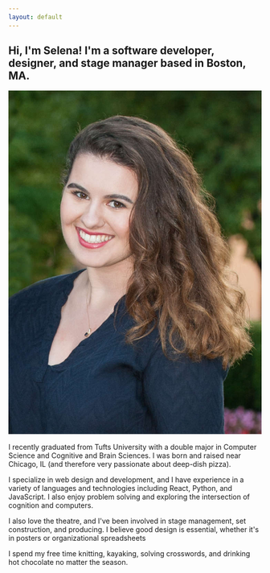 ```yaml
---
layout: default
---
```



<div>
  <div class="row">
    <div class="col-12">
      <h2>Hi, I'm Selena! I'm a software developer, designer, and stage manager based in Boston, MA.</h2>
    </div>
  </div>
  <div class="row">
    <div class="col-4 center">
      <img class="portrait" src="/assets/img/Selena_Groh_Long.jpg"/>
    </div>
    <div class="col-8">
<p>I recently graduated from Tufts University with a double major in Computer Science and Cognitive and Brain Sciences. I was born and raised near Chicago, IL (and therefore very passionate about deep-dish pizza).</p>
<p>I specialize in web design and development, and I have experience in a variety of languages and technologies including React, Python, and JavaScript. I also enjoy problem solving and exploring the intersection of cognition and computers.</p>
<p>I also love the theatre, and I've been involved in stage management, set construction, and producing. I believe good design is essential, whether it's in posters or organizational spreadsheets</p>
<p>I spend my free time knitting, kayaking, solving crosswords, and drinking hot chocolate no matter the season.</p>
    </div>
  </div>
</div>
